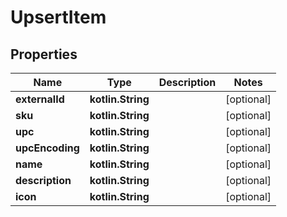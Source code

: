 
# UpsertItem

## Properties
| Name | Type | Description | Notes |
| ------------ | ------------- | ------------- | ------------- |
| **externalId** | **kotlin.String** |  |  [optional] |
| **sku** | **kotlin.String** |  |  [optional] |
| **upc** | **kotlin.String** |  |  [optional] |
| **upcEncoding** | **kotlin.String** |  |  [optional] |
| **name** | **kotlin.String** |  |  [optional] |
| **description** | **kotlin.String** |  |  [optional] |
| **icon** | **kotlin.String** |  |  [optional] |



